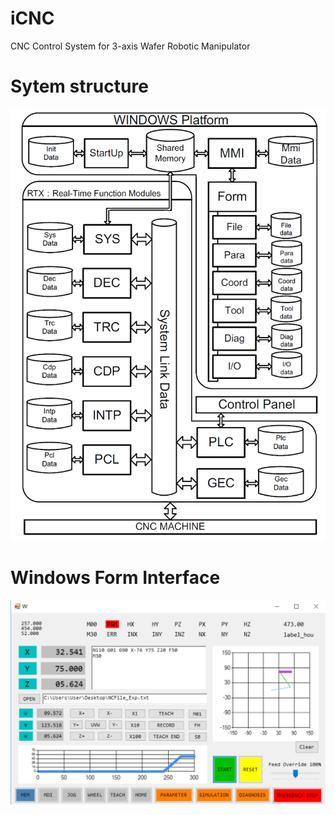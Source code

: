 # iCNC
CNC Control System for 3-axis Wafer Robotic Manipulator

# Sytem structure

![image](https://github.com/blueway2009/iCNC/blob/master/SystemStructure.png)

# Windows Form Interface

![image](https://github.com/blueway2009/iCNC/blob/master/HumanInterface.png)
